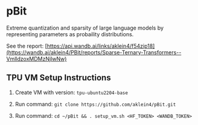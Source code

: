 # pBit
Extreme quantization and sparsity of large language models by representing parameters as probaility distributions.

See the report:
[https://api.wandb.ai/links/aklein4/f54zip18](https://wandb.ai/aklein4/PBit/reports/Sparse-Ternary-Transformers--VmlldzoxMDMzNjIwNw)

## TPU VM Setup Instructions

1. Create VM with version: `tpu-ubuntu2204-base`

2. Run command: `git clone https://github.com/aklein4/pBit.git`

3. Run command: `cd ~/pBit && . setup_vm.sh <HF_TOKEN> <WANDB_TOKEN>`
